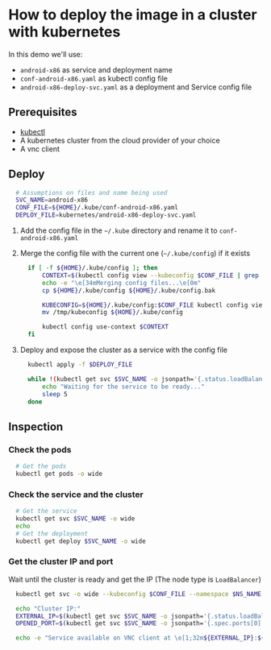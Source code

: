 # How to deploy the image in a cluster with kubernetes

In this demo we'll use:

- `android-x86` as service and deployment name
- `conf-android-x86.yaml` as kubectl config file
- `android-x86-deploy-svc.yaml` as a deployment and Service config file

## Prerequisites

- [kubectl](https://kubernetes.io/docs/tasks/tools/install-kubectl/)
- A kubernetes cluster from the cloud provider of your choice
- A vnc client

## Deploy

```bash
  # Assumptions on files and name being used
  SVC_NAME=android-x86
  CONF_FILE=${HOME}/.kube/conf-android-x86.yaml
  DEPLOY_FILE=kubernetes/android-x86-deploy-svc.yaml
```

1. Add the config file in the `~/.kube` directory and rename it to `conf-android-x86.yaml`

1. Merge the config file with the current one (`~/.kube/config`) if it exists

   ```bash
     if [ -f ${HOME}/.kube/config ]; then
         CONTEXT=$(kubectl config view --kubeconfig $CONF_FILE | grep "current-context" | cut -d ":" -f 2 | tr -d " ")
         echo -e "\e[34mMerging config files...\e[0m"
         cp ${HOME}/.kube/config ${HOME}/.kube/config.bak

         KUBECONFIG=${HOME}/.kube/config:$CONF_FILE kubectl config view --flatten > /tmp/kubeconfig
         mv /tmp/kubeconfig ${HOME}/.kube/config

         kubectl config use-context $CONTEXT
     fi
   ```

1. Deploy and expose the cluster as a service with the config file

   ```bash
     kubectl apply -f $DEPLOY_FILE

     while !(kubectl get svc $SVC_NAME -o jsonpath='{.status.loadBalancer.ingress[0].ip}') &>/dev/null; do
         echo "Waiting for the service to be ready..."
         sleep 5
     done
   ```

## Inspection

### Check the pods

```bash
  # Get the pods
  kubectl get pods -o wide
```

### Check the service and the cluster

```bash
  # Get the service
  kubectl get svc $SVC_NAME -o wide
  echo
  # Get the deployment
  kubectl get deploy $SVC_NAME -o wide
```

### Get the cluster IP and port

Wait until the cluster is ready and get the IP (The node type is `LoadBalancer`)

```bash
  kubectl get svc -o wide --kubeconfig $CONF_FILE --namespace $NS_NAME

  echo "Cluster IP:"
  EXTERNAL_IP=$(kubectl get svc $SVC_NAME -o jsonpath='{.status.loadBalancer.ingress[0].ip}')
  OPENED_PORT=$(kubectl get svc $SVC_NAME -o jsonpath='{.spec.ports[0].port}')

  echo -e "Service available on VNC client at \e[1;32m${EXTERNAL_IP}:${OPENED_PORT}\e[0m"
```

<!-- Create a scipt summarizing the steps above -->
